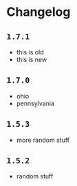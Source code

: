 # Changelog

## `1.7.1`

- this is old
- this is new

## `1.7.0`

- ohio
- pennsylvania

## `1.5.3`

- more random stuff

## `1.5.2`

- random stuff
